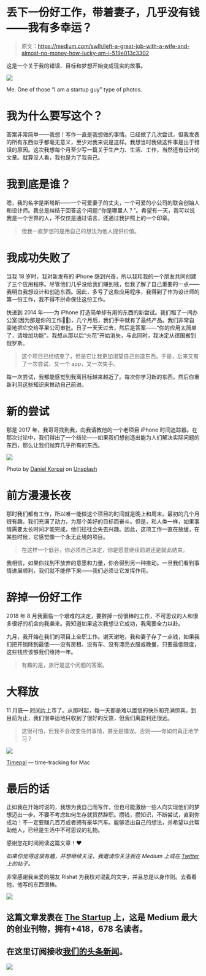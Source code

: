 # 丢下一份好工作，带着妻子，几乎没有钱——我有多幸运？

> 原文：<https://medium.com/swlh/left-a-great-job-with-a-wife-and-almost-no-money-how-lucky-am-i-519e013c3302>

这是一个关于我的错误、目标和梦想开始变成现实的故事。

![](img/80df89dc820aeb734f461fcc47c8c8fd.png)

Me. One of those “I am a startup guy” type of photos.

# 我为什么要写这个？

答案非常简单——我想！写作一直是我想做的事情。已经做了几次尝试，但我发表的所有东西似乎都毫无意义，至少对我来说是这样。我想当时我做这件事是出于错误的原因。这次我想每个月至少写一篇关于生产力、生活、工作，当然还有设计的文章。就算没人看，我也是为了我自己。

# 我到底是谁？

嗯，我的名字是斯塔斯——一个可爱妻子的丈夫，一个可爱的小公司的联合创始人和设计师。我总是纠结于回答这个问题:“你是哪里人？”。希望有一天，我可以说我是一个世界的人，不仅仅是通过语言，还通过我护照上的一个印章。

> 但我一直梦想的是用自己的想法为他人提供价值。

# 我成功失败了

当我 18 岁时，我对新发布的 iPhone 感到兴奋，所以我和我的一个朋友共同创建了三个应用程序。尽管他们几乎没给我们赚到钱，但我了解了自己重要的一点——我明白我想设计和创造东西。因此，多亏了这些应用程序，我得到了作为设计师的第一份工作，我不得不拼命保住这份工作。

快进到 2014 年——为 iPhone 打造简单却有用的东西的新尝试。我们租了一间办公室(因为那是你的工作🤦‍♂️)，几个月后，我们手中就有了最终产品。我们非常自豪地把它交给苹果公司审批。日子一天天过去，然后是答案——“你的应用太简单了，请增加功能”。我想从那以后“火花”开始消失，与此同时，我决定从德国搬到俄罗斯。

> 这个项目已经结束了，但是它让我更加渴望自己创造东西。于是，后来又有了一次尝试，又一个 app，又一次失手。

每一次尝试，我都能感觉到我离目标越来越近了。每次你学习新的东西，然后你重新利用这些知识来推动自己前进。

# 新的尝试

那是 2017 年，我哥哥找到我，向我请教他的一个老项目 iPhone 时间追踪器。在那次讨论中，我们得出了一个结论——如果我们想创造出能为人们解决实际问题的东西，那么让我们抛弃几乎所有的东西。

![](img/038e372f2465dbc975847261b3fed789.png)

Photo by [Daniel Korpai](https://unsplash.com/photos/HyTwtsk8XqA?utm_source=unsplash&utm_medium=referral&utm_content=creditCopyText) on [Unsplash](https://unsplash.com/?utm_source=unsplash&utm_medium=referral&utm_content=creditCopyText)

# 前方漫漫长夜

那时我们都有工作，所以唯一能做这个项目的时间就是晚上和周末。最初的几个月很有趣，我们充满了动力，为那个美好的目标而奋斗。但是，和人类一样，如果事情需要太长时间才能完成，他们往往会失去兴趣。因此，这项工作一直在放缓，在某些时候，它感觉像一个永无止境的项目。

> 在这样一个低谷，你必须自己决定，你是愿意继续前进还是就此结束。

我相信，如果你找到不放弃的意愿和力量，你会得到另一种推动。一旦我们看到事情进展顺利，我们就不能停下来——我们必须让它发挥作用。

# 辞掉一份好工作

2018 年 8 月我面临一个艰难的决定，要辞掉一份很棒的工作，不可思议的人和很多很好的机会向我袭来。我知道如果这次我想让它成功，我需要全力以赴。

九月，我开始在我们的项目上全职工作。谢天谢地，我和妻子存了一点钱，如果我们把开销降到最低——没有房租、没有车、没有漂亮衣服或晚餐，只要最低限度，这些钱应该够我们维持一年。

> 有趣的是，旅行是这个问题的答案。

# 大释放

11 月底— [时间片](https://timepal-app.com)上市了。从那时起，每一天都是难以置信的快乐和充满惊喜。到目前为止，我们很幸运地只收到了很好的反馈，但我们离盈利还很远。

> 这很可怕，但我不会改变任何事情，甚至是错误。否则——你如何真正地学习？

![](img/1ca3213673683bcfacf322e90a7c206f.png)

[Timepal](https://timepal-app.com) — time-tracking for Mac

# 最后的话

正如我在开始时说的，我想为我自己而写作，但也可能激励一些人向实现他们的梦想迈出一步。不要不考虑如何生存就贸然辞职。攒钱，攒知识，不断尝试，直到你成功！不一定要赚几百万或者拥有豪华汽车。能够活出自己的想法，并希望以此帮助他人，已经是生活中不可思议的礼物。

感谢您花时间阅读这篇文章！❤️

*如果你觉得这很有趣，并想继续关注，我邀请你关注我在 Medium 上或在* [*Twitter*](http://twitter.com/moorstas) *上的帖子。*

非常感谢我亲爱的朋友 Rishat 为我校对混乱的文字，并且总是以身作则。去看看他，他写的东西很棒。

[![](img/308a8d84fb9b2fab43d66c117fcc4bb4.png)](https://medium.com/swlh)

## 这篇文章发表在 [The Startup](https://medium.com/swlh) 上，这是 Medium 最大的创业刊物，拥有+418，678 名读者。

## 在这里订阅接收[我们的头条新闻](http://growthsupply.com/the-startup-newsletter/)。

[![](img/b0164736ea17a63403e660de5dedf91a.png)](https://medium.com/swlh)